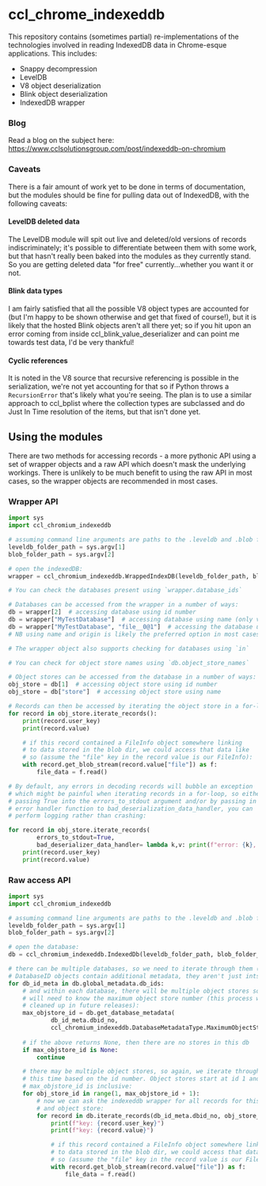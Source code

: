 # ccl_chrome_indexeddb
This repository contains (sometimes partial) re-implementations of the technologies involved in reading IndexedDB data 
in Chrome-esque applications.
This includes:
* Snappy decompression
* LevelDB
* V8 object deserialization
* Blink object deserialization
* IndexedDB wrapper

### Blog
Read a blog on the subject here: https://www.cclsolutionsgroup.com/post/indexeddb-on-chromium

### Caveats
There is a fair amount of work yet to be done in terms of documentation, but 
the modules should be fine for pulling data out of IndexedDB, with the following
caveats:

#### LevelDB deleted data
The LevelDB module will spit out live and deleted/old versions of records
indiscriminately; it's possible to differentiate between them with some
work, but that hasn't really been baked into the modules as they currently
stand. So you are getting deleted data "for free" currently...whether you
want it or not.

#### Blink data types
I am fairly satisfied that all the possible V8 object types are accounted for
(but I'm happy to be shown otherwise and get that fixed of course!), but it
is likely that the hosted Blink objects aren't all there yet; so if you hit
upon an error coming from inside ccl_blink_value_deserializer and can point
me towards test data, I'd be very thankful!

#### Cyclic references
It is noted in the V8 source that recursive referencing is possible in the
serialization, we're not yet accounting for that so if Python throws a
`RecursionError` that's likely what you're seeing. The plan is to use a 
similar approach to ccl_bplist where the collection types are subclassed and
do Just In Time resolution of the items, but that isn't done yet.

## Using the modules
There are two methods for accessing records - a more pythonic API using a set of 
wrapper objects and a raw API which doesn't mask the underlying workings. There is
unlikely to be much benefit to using the raw API in most cases, so the wrapper objects
are recommended in most cases.

### Wrapper API
```python
import sys
import ccl_chromium_indexeddb

# assuming command line arguments are paths to the .leveldb and .blob folders
leveldb_folder_path = sys.argv[1]
blob_folder_path = sys.argv[2]

# open the indexedDB:
wrapper = ccl_chromium_indexeddb.WrappedIndexDB(leveldb_folder_path, blob_folder_path)

# You can check the databases present using `wrapper.database_ids`

# Databases can be accessed from the wrapper in a number of ways:
db = wrapper[2]  # accessing database using id number
db = wrapper["MyTestDatabase"]  # accessing database using name (only valid for single origin indexedDB instances)
db = wrapper["MyTestDatabase", "file__0@1"]  # accessing the database using name and origin
# NB using name and origin is likely the preferred option in most cases

# The wrapper object also supports checking for databases using `in`

# You can check for object store names using `db.object_store_names`

# Object stores can be accessed from the database in a number of ways:
obj_store = db[1]  # accessing object store using id number
obj_store = db["store"]  # accessing object store using name

# Records can then be accessed by iterating the object store in a for-loop
for record in obj_store.iterate_records():
    print(record.user_key)
    print(record.value)

    # if this record contained a FileInfo object somewhere linking
    # to data stored in the blob dir, we could access that data like
    # so (assume the "file" key in the record value is our FileInfo):
    with record.get_blob_stream(record.value["file"]) as f:
        file_data = f.read()

# By default, any errors in decoding records will bubble an exception 
# which might be painful when iterating records in a for-loop, so either
# passing True into the errors_to_stdout argument and/or by passing in an 
# error handler function to bad_deserialization_data_handler, you can 
# perform logging rather than crashing:

for record in obj_store.iterate_records(
        errors_to_stdout=True, 
        bad_deserializer_data_handler= lambda k,v: print(f"error: {k}, {v}")):
    print(record.user_key)
    print(record.value)
```

### Raw access API
```python
import sys
import ccl_chromium_indexeddb

# assuming command line arguments are paths to the .leveldb and .blob folders
leveldb_folder_path = sys.argv[1]
blob_folder_path = sys.argv[2]

# open the database:
db = ccl_chromium_indexeddb.IndexedDb(leveldb_folder_path, blob_folder_path)

# there can be multiple databases, so we need to iterate through them (NB 
# DatabaseID objects contain additional metadata, they aren't just ints):
for db_id_meta in db.global_metadata.db_ids:
    # and within each database, there will be multiple object stores so we
    # will need to know the maximum object store number (this process will be
    # cleaned up in future releases):
    max_objstore_id = db.get_database_metadata(
            db_id_meta.dbid_no, 
            ccl_chromium_indexeddb.DatabaseMetadataType.MaximumObjectStoreId)
    
    # if the above returns None, then there are no stores in this db
    if max_objstore_id is None:
        continue

    # there may be multiple object stores, so again, we iterate through them
    # this time based on the id number. Object stores start at id 1 and the
    # max_objstore_id is inclusive:
    for obj_store_id in range(1, max_objstore_id + 1):
        # now we can ask the indexeddb wrapper for all records for this db
        # and object store:
        for record in db.iterate_records(db_id_meta.dbid_no, obj_store_id):
            print(f"key: {record.user_key}")
            print(f"key: {record.value}")

            # if this record contained a FileInfo object somewhere linking
            # to data stored in the blob dir, we could access that data like
            # so (assume the "file" key in the record value is our FileInfo):
            with record.get_blob_stream(record.value["file"]) as f:
                file_data = f.read()
```

